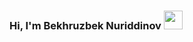 ### Hi, I'm Bekhruzbek Nuriddinov <img src="https://media1.giphy.com/media/v1.Y2lkPTc5MGI3NjExMzd0cHlmM2gwaThhNGZmN3duanBra204eTBtcGRsenNscm50bHh6bCZlcD12MV9pbnRlcm5hbF9naWZfYnlfaWQmY3Q9cw/dZCGUOirHnh49N03TF/giphy.gif" width="30px">
